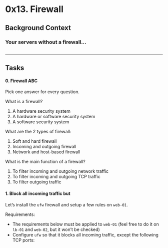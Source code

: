 <h1 class="gap">0x13. Firewall</h1>

<h2>Background Context</h2>

<h3>Your servers without a firewall&hellip;</h3>

<p><img src="https://s3.amazonaws.com/intranet-projects-files/holbertonschool-sysadmin_devops/155/holbertonschool-firewall.gif" alt="" style="" /></p>


<hr class="gap">
<h2 class="gap">Tasks</h2>

  <h4 class="task">
    0. Firewall ABC
</h4>
<p>Pick one answer for every question.</p>

<p>What is a firewall?</p>

<ol>
<li>A hardware security system</li>
<li>A hardware or software security system</li>
<li>A software security system</li>
</ol>

<p>What are the 2 types of firewall:</p>

<ol>
<li>Soft and hard firewall</li>
<li>Incoming and outgoing firewall</li>
<li>Network and host-based firewall</li>
</ol>

<p>What is the main function of a firewall?</p>

<ol>
<li>To filter incoming and outgoing network traffic</li>
<li>To filter  incoming and outgoing TCP traffic</li>
<li>To  filter outgoing traffic</li>
</ol>

 <h4 class="task">
    1. Block all incoming traffic but
</h4>
<p>Let&rsquo;s install the <code>ufw</code> firewall and setup a few rules on <code>web-01</code>.</p>

<p>Requirements:</p>

<ul>
<li>The requirements below must be applied to <code>web-01</code> (feel free to do it on <code>lb-01</code> and <code>web-02</code>, but it won&rsquo;t be checked)</li>
<li>Configure <code>ufw</code> so that it blocks all incoming traffic, except the following TCP ports:
